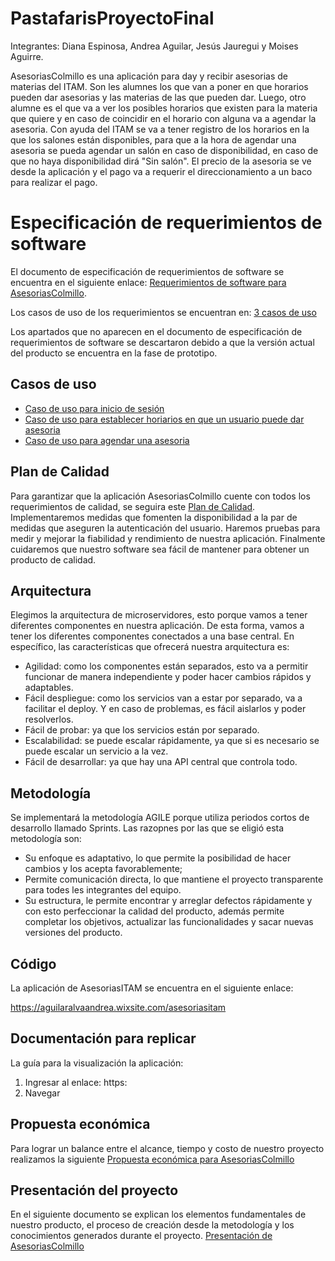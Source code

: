# PastafarisProyectoFinal

Integrantes:
Diana Espinosa, Andrea Aguilar, Jesús Jauregui y Moises Aguirre. 


AsesoriasColmillo es una aplicación para day y recibir asesorias de materias del ITAM. Son les alumnes los que van a poner en que horarios pueden dar asesorias y las materias de las que pueden dar. Luego, otro alumne es el que va a ver los posibles horarios que existen para la materia que quiere y en caso de coincidir en el horario con alguna va a agendar la asesoria. Con ayuda del ITAM se va a tener registro de los horarios en la que los salones están disponibles, para que a la hora de agendar una asesoria se pueda agendar un salón en caso de disponibilidad, en caso de que no haya disponibilidad dirá "Sin salón". El precio de la asesoria se ve desde la aplicación y el pago va a requerir el direccionamiento a un baco para realizar el pago. 

# Especificación de requerimientos de software

El documento de especificación de requerimientos de software se encuentra en el siguiente enlace:
[Requerimientos de software para AsesoriasColmillo](https://github.com/ITAM-IngenieriaSoftware-2022/PastafarisProyectoFinal/blob/main/Requerimiento%20de%20Software.md).

Los casos de uso de los requerimientos se encuentran en:
[3 casos de uso](#casos)

Los apartados que no aparecen en el documento de especificación de requerimientos de software se descartaron debido a que la versión actual del producto se encuentra en la fase de prototipo.

## Casos de uso <a name="casos"></a> 

- [Caso de uso para inicio de sesión](https://github.com/ITAM-IngenieriaSoftware-2022/PastafarisProyectoFinal)
- [Caso de uso para establecer horiarios en que un usuario puede dar asesoria](https://github.com/ITAM-IngenieriaSoftware-2022/PastafarisProyectoFinal)
- [Caso de uso para agendar una asesoria](https://github.com/ITAM-IngenieriaSoftware-2022/PastafarisProyectoFinal)

## Plan de Calidad

Para garantizar que la aplicación AsesoriasColmillo cuente con todos los requerimientos de calidad, se seguira este [Plan de Calidad](https://github.com/ITAM-IngenieriaSoftware-2022/PastafarisProyectoFinal). Implementaremos medidas que fomenten la disponibilidad a la par de medidas que aseguren la autenticación del usuario. Haremos pruebas para medir y mejorar la fiabilidad y rendimiento de nuestra aplicación. Finalmente  cuidaremos que nuestro software sea fácil de mantener para obtener un producto de calidad.


## Arquitectura

Elegimos la arquitectura de microservidores, esto porque vamos a tener diferentes componentes en nuestra aplicación. De esta forma, vamos a tener los diferentes componentes conectados a una base central. En específico, las características que ofrecerá nuestra arquitectura es:

* Agilidad: como los componentes están separados, esto va a permitir funcionar de manera independiente y poder hacer cambios rápidos y adaptables. 
* Fácil despliegue: como los servicios van a estar por separado, va a facilitar el deploy. Y en caso de problemas, es fácil aislarlos y poder resolverlos. 
* Fácil de probar: ya que los servicios están por separado.
* Escalabilidad: se puede escalar rápidamente, ya que si es necesario se puede escalar un servicio a la vez. 
* Fácil de desarrollar: ya que hay una API central que controla todo. 

## Metodología

Se implementará la metodología AGILE porque utiliza periodos cortos de desarrollo llamado Sprints. Las razopnes por las que se eligió esta metodología son:

* Su enfoque es adaptativo, lo que permite la posibilidad de hacer cambios y los acepta favorablemente; 
* Permite comunicación directa, lo que mantiene el proyecto transparente para todes les integrantes del equipo. 
* Su estructura, le permite encontrar y arreglar defectos rápidamente y con esto perfeccionar la calidad del producto, además permite completar los objetivos, actualizar las funcionalidades y sacar nuevas versiones del producto.

## Código

La aplicación de AsesoriasITAM se encuentra en el siguiente enlace:

https://aguilaralvaandrea.wixsite.com/asesoriasitam

## Documentación para replicar

  La guía para la visualización la aplicación:
  1. Ingresar al enlace: https:
  2. Navegar 

## Propuesta económica

Para lograr un balance entre el alcance, tiempo y costo de nuestro proyecto realizamos la siguiente [Propuesta económica para AsesoriasColmillo](https://github.com/ITAM-IngenieriaSoftware-2022/PastafarisProyectoFinal)

## Presentación del proyecto

En el siguiente documento se explican los elementos fundamentales de nuestro producto, el proceso de creación desde la metodología y los conocimientos generados durante el proyecto.
[Presentación de AsesoriasColmillo](https://github.com/ITAM-IngenieriaSoftware-2022/PastafarisProyectoFinal)
